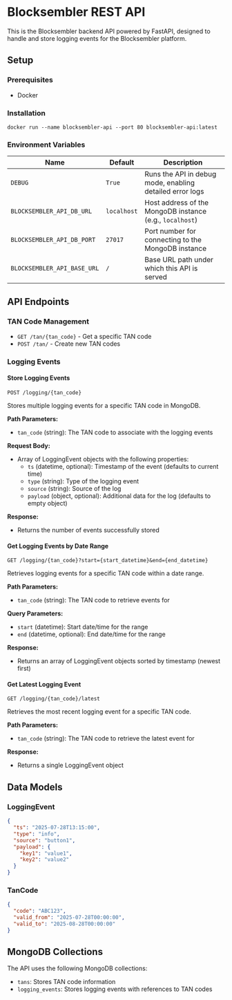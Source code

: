 # Blocksembler REST API

This is the Blocksembler backend API powered by FastAPI, designed to handle and store logging events for the
Blocksembler platform.

## Setup

### Prerequisites

- Docker

### Installation

```shell
docker run --name blocksembler-api --port 80 blocksembler-api:latest
```

### Environment Variables

| Name                        | Default     | Description                                              |
|-----------------------------|-------------|----------------------------------------------------------|
| `DEBUG`                     | `True`      | Runs the API in debug mode, enabling detailed error logs |
| `BLOCKSEMBLER_API_DB_URL`   | `localhost` | Host address of the MongoDB instance (e.g., `localhost`) |
| `BLOCKSEMBLER_API_DB_PORT`  | `27017`     | Port number for connecting to the MongoDB instance       |
| `BLOCKSEMBLER_API_BASE_URL` | `/`         | Base URL path under which this API is served             |

## API Endpoints

### TAN Code Management

- `GET /tan/{tan_code}` - Get a specific TAN code
- `POST /tan/` - Create new TAN codes

### Logging Events

#### Store Logging Events

```
POST /logging/{tan_code}
```

Stores multiple logging events for a specific TAN code in MongoDB.

**Path Parameters:**

- `tan_code` (string): The TAN code to associate with the logging events

**Request Body:**

- Array of LoggingEvent objects with the following properties:
    - `ts` (datetime, optional): Timestamp of the event (defaults to current time)
    - `type` (string): Type of the logging event
    - `source` (string): Source of the log
    - `payload` (object, optional): Additional data for the log (defaults to empty object)

**Response:**

- Returns the number of events successfully stored

#### Get Logging Events by Date Range

```
GET /logging/{tan_code}?start={start_datetime}&end={end_datetime}
```

Retrieves logging events for a specific TAN code within a date range.

**Path Parameters:**

- `tan_code` (string): The TAN code to retrieve events for

**Query Parameters:**

- `start` (datetime): Start date/time for the range
- `end` (datetime, optional): End date/time for the range

**Response:**

- Returns an array of LoggingEvent objects sorted by timestamp (newest first)

#### Get Latest Logging Event

```
GET /logging/{tan_code}/latest
```

Retrieves the most recent logging event for a specific TAN code.

**Path Parameters:**

- `tan_code` (string): The TAN code to retrieve the latest event for

**Response:**

- Returns a single LoggingEvent object

## Data Models

### LoggingEvent

```json
{
  "ts": "2025-07-28T13:15:00",
  "type": "info",
  "source": "button1",
  "payload": {
    "key1": "value1",
    "key2": "value2"
  }
}
```

### TanCode

```json
{
  "code": "ABC123",
  "valid_from": "2025-07-28T00:00:00",
  "valid_to": "2025-08-28T00:00:00"
}
```

## MongoDB Collections

The API uses the following MongoDB collections:

- `tans`: Stores TAN code information
- `logging_events`: Stores logging events with references to TAN codes
